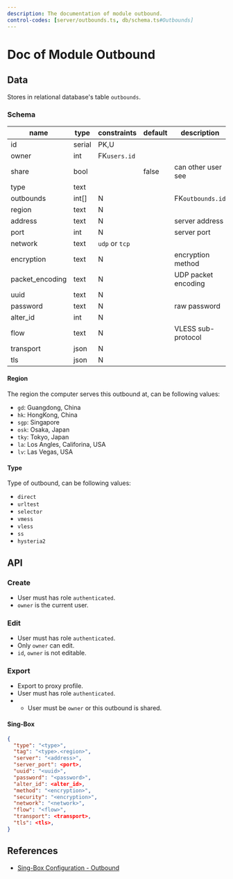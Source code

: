 ```yaml
---
description: The documentation of module outbound.
control-codes: [server/outbounds.ts, db/schema.ts#Outbounds]
---
```


# Doc of Module Outbound

## Data

Stores in relational database's table `outbounds`.

### Schema

| name            | type   | constraints    | default | description         |
| --------------- | ------ | -------------- | ------- | ------------------- |
| id              | serial | PK,U           |         |                     |
| owner           | int    | FK`users.id`   |         |                     |
| share           | bool   |                | false   | can other user see  |
| type            | text   |                |         |                     |
| outbounds       | int[]  | N              |         | FK`outbounds.id`    |
| region          | text   | N              |         |                     |
| address         | text   | N              |         | server address      |
| port            | int    | N              |         | server port         |
| network         | text   | `udp` or `tcp` |         |                     |
| encryption      | text   | N              |         | encryption method   |
| packet_encoding | text   | N              |         | UDP packet encoding |
| uuid            | text   | N              |         |                     |
| password        | text   | N              |         | raw password        |
| alter_id        | int    | N              |         |                     |
| flow            | text   | N              |         | VLESS sub-protocol  |
| transport       | json   | N              |         |                     |
| tls             | json   | N              |         |                     |

#### Region

The region the computer serves this outbound at, can be following values:

- `gd`: Guangdong, China
- `hk`: HongKong, China
- `sgp`: Singapore
- `osk`: Osaka, Japan
- `tky`: Tokyo, Japan
- `la`: Los Angles, Califorina, USA
- `lv`: Las Vegas, USA

#### Type

Type of outbound, can be following values:

- `direct`
- `urltest`
- `selector`
- `vmess`
- `vless`
- `ss`
- `hysteria2`

## API

### Create

- User must has role `authenticated`.
- `owner` is the current user.

### Edit

- User must has role `authenticated`.
- Only `owner` can edit.
- `id`, `owner` is not editable.

### Export

- Export to proxy profile.
- User must has role `authenticated`.
- - User must be `owner` or this outbound is shared.

#### Sing-Box

```json
{
  "type": "<type>",
  "tag": "<type>.<region>",
  "server": "<address>",
  "server_port": <port>,
  "uuid": "<uuid>",
  "password": "<password>",
  "alter_id": <alter_id>,
  "method": "<encryption>",
  "security": "<encryption>",
  "network": "<network>",
  "flow": "<flow>",
  "transport": <transport>,
  "tls": <tls>,
}
```

## References

- [Sing-Box Configuration - Outbound](https://sing-box.sagernet.org/configuration/outbound/)
